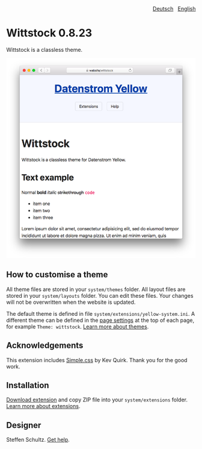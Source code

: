 <p align="right"><a href="README-de.md">Deutsch</a> &nbsp; <a href="README.md">English</a></p>

# Wittstock 0.8.23

Wittstock is a classless theme.

<p align="center"><img src="wittstock-screenshot.png?raw=true" alt="Screenshot"></p>

## How to customise a theme

All theme files are stored in your `system/themes` folder. All layout files are stored in your `system/layouts` folder. You can edit these files. Your changes will not be overwritten when the website is updated.

The default theme is defined in file `system/extensions/yellow-system.ini`. A different theme can be defined in the [page settings](https://github.com/annaesvensson/yellow-core#settings-page) at the top of each page, for example `Theme: wittstock`. [Learn more about themes](https://datenstrom.se/yellow/help/how-to-customise-a-theme).

## Acknowledgements

This extension includes [Simple.css](https://github.com/kevquirk/simple.css) by Kev Quirk. Thank you for the good work.

## Installation

[Download extension](https://github.com/schulle4u/yellow-wittstock/archive/main.zip) and copy ZIP file into your `system/extensions` folder. [Learn more about extensions](https://github.com/annaesvensson/yellow-update).

## Designer

Steffen Schultz. [Get help](https://datenstrom.se/yellow/help/).

